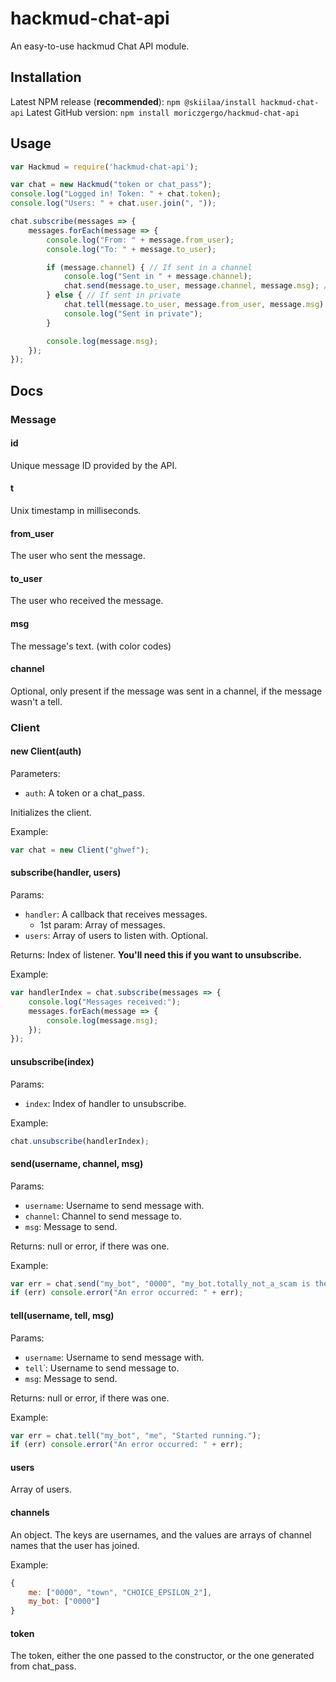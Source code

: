 # hackmud-chat-api
An easy-to-use hackmud Chat API module.

## Installation

Latest NPM release (**recommended**): `npm @skiilaa/install hackmud-chat-api`
Latest GitHub version: `npm install moriczgergo/hackmud-chat-api`

## Usage

```js
var Hackmud = require('hackmud-chat-api');

var chat = new Hackmud("token or chat_pass");
console.log("Logged in! Token: " + chat.token);
console.log("Users: " + chat.user.join(", "));

chat.subscribe(messages => {
    messages.forEach(message => {
        console.log("From: " + message.from_user);
        console.log("To: " + message.to_user);

        if (message.channel) { // If sent in a channel
            console.log("Sent in " + message.channel);
            chat.send(message.to_user, message.channel, message.msg); // Reply with the same message in the same channel with the user that received the message.
        } else { // If sent in private
            chat.tell(message.to_user, message.from_user, message.msg) // Reply with the same message in private with the user that received that message.
            console.log("Sent in private");
        }

        console.log(message.msg);
    });
});
```

## Docs

### Message

#### id
Unique message ID provided by the API.

#### t
Unix timestamp in milliseconds.

#### from_user
The user who sent the message.

#### to_user
The user who received the message.

#### msg
The message's text. (with color codes)

#### channel
Optional, only present if the message was sent in a channel, if the message wasn't a tell.

### Client

#### new Client(auth)

Parameters:
 * `auth`: A token or a chat_pass.

Initializes the client.

Example:

```js
var chat = new Client("ghwef");
```

#### subscribe(handler, users)

Params:
 * `handler`: A callback that receives messages.
   * 1st param: Array of messages.
 * `users`: Array of users to listen with. Optional.

Returns: Index of listener. **You'll need this if you want to unsubscribe.**

Example:
```js
var handlerIndex = chat.subscribe(messages => {
    console.log("Messages received:");
    messages.forEach(message => {
        console.log(message.msg);
    });
});
```

#### unsubscribe(index)

Params:
 * `index`: Index of handler to unsubscribe.

Example:
```js
chat.unsubscribe(handlerIndex);
```

#### send(username, channel, msg)

Params:
 * `username`: Username to send message with.
 * `channel`: Channel to send message to.
 * `msg`: Message to send.

Returns: null or error, if there was one.

Example:
```js
var err = chat.send("my_bot", "0000", "my_bot.totally_not_a_scam is the best script ever.");
if (err) console.error("An error occurred: " + err);
```

#### tell(username, tell, msg)

Params:
 * `username`: Username to send message with.
 * `tell`˙: Username to send message to.
 * `msg`: Message to send.

Returns: null or error, if there was one.

Example:
```js
var err = chat.tell("my_bot", "me", "Started running.");
if (err) console.error("An error occurred: " + err);
```

#### users
Array of users.

#### channels
An object. The keys are usernames, and the values are arrays of channel names that the user has joined.

Example:
```js
{
    me: ["0000", "town", "CHOICE_EPSILON_2"],
    my_bot: ["0000"]
}
```

#### token
The token, either the one passed to the constructor, or the one generated from chat_pass.